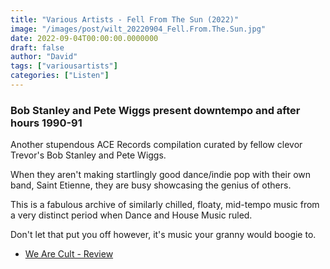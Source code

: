 ```yaml
---
title: "Various Artists - Fell From The Sun (2022)"
image: "/images/post/wilt_20220904_Fell.From.The.Sun.jpg"
date: 2022-09-04T00:00:00.0000000
draft: false
author: "David"
tags: ["variousartists"]
categories: ["Listen"]
---
```

### Bob Stanley and Pete Wiggs present downtempo and after hours 1990-91

 Another stupendous ACE Records compilation curated by fellow clevor Trevor's Bob Stanley and Pete Wiggs.

 When they aren't making startlingly good dance/indie pop with their own band, Saint Etienne, they are busy showcasing the genius of others.

 This is a fabulous archive of similarly chilled, floaty, mid-tempo music from a very distinct period when Dance and House Music ruled.

 Don't let that put you off however, it's music your granny would boogie to.

-  [We Are Cult - Review](https://wearecult.rocks/fell-from-the-sun-downtempo-and-after-hours-1990-91)